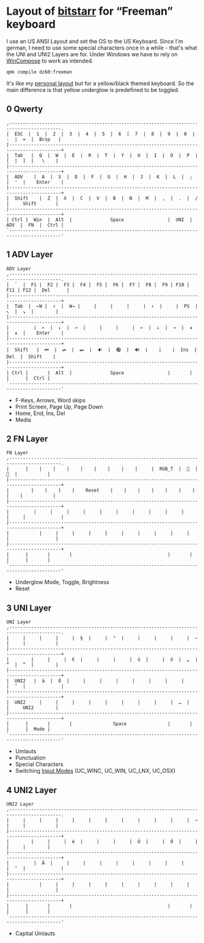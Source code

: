 # Layout of [bitstarr](https://github.com/bitstarr) for “Freeman” keyboard

I use an US ANSI Layout and set the OS to the US Keyboard. Since I'm german, I need to use some special characters once in a while - that's what the UNI and UNI2 Layers are for. Under Windows we have to rely on [WinCompose](https://github.com/samhocevar/wincompose) to work as intended.

    qmk compile dz60:freeman

It's like my [personal layout](../bitstarr/) but for a yellow/black themed keyboard. So the main difference is that yellow underglow is predefined to be toggled.

## 0 Qwerty
```
,-----------------------------------------------------------------------------------------.
|  ESC  |  1  |  2  |  3  |  4  |  5  |  6  |  7  |  8  |  9  |  0  |  -  |  =  |  Bcsp   |
|-----------------------------------------------------------------------------------------+
|  Tab   |  Q  |  W  |  E  |  R  |  T  |  Y  |  U  |  I  |  O  |  P  |  [  |  ]  |   \    |
|-----------------------------------------------------------------------------------------+
|  ADV    |  A  |  S  |  D  |  F  |  G  |  H  |  J  |  K  |  L  |  ;  |  '  |    Enter    |
|-----------------------------------------------------------------------------------------+
|  Shift    |  Z  |  X  |  C  |  V  |  B  |  N  |  M  |  ,  |  .  |  /  |     Shift       |
|-----------------------------------------------------------------------------------------+
| Ctrl |  Win  |  Alt  |              Space                |  UNI  |  ADV  |  FN  |  Ctrl |
`-----------------------------------------------------------------------------------------'
```

## 1 ADV Layer
```
ADV Layer
,-----------------------------------------------------------------------------------------.
|  `  |  F1 |  F2 |  F3 |  F4 |  F5 |  F6 |  F7 |  F8 |  F9 | F10 | F11 | F12 |  Del      |
|-----------------------------------------------------------------------------------------+
|  Tab  |  ←W |  ↑  |  W→ |     |     |     |     |  ↑  |     |  PS  |  ↖  |  ↘︎  |        |
|-----------------------------------------------------------------------------------------+
|         |  ←  |  ↓  |  →  |     |     |     |  ←  |  ↓  |  →  |  ⇞  |  ⇟  |    Enter    |
|-----------------------------------------------------------------------------------------+
|  Shift   |  ⏮  |  ⏯  |  ⏭  |  🔉  |  🔇  |  🔊  |    |    |  Ins  |  Del  |  Shift    |
|-----------------------------------------------------------------------------------------+
| Ctrl |       |  Alt  |              Space                |       |       |      |  Ctrl |
`-----------------------------------------------------------------------------------------'
```
* F-Keys, Arrows, Word skips
* Print Screen, Page Up, Page Down
* Home, End, Ins, Del
* Media

## 2 FN Layer
```
FN Layer
,-----------------------------------------------------------------------------------------.
|      |    |    |    |    |    |    |    |    |     |  RGB_T  |  🔅  |  🔆  |           |
|-----------------------------------------------------------------------------------------+
|        |    |    |    |    Reset    |    |    |    |    |    |    |    |    |           |
|-----------------------------------------------------------------------------------------+
|         |     |     |     |     |     |     |     |     |     |     |     |             |
|-----------------------------------------------------------------------------------------+
|           |     |     |     |     |     |     |     |     |     |     |                 |
|-----------------------------------------------------------------------------------------+
|      |       |       |                                   |       |       |      |       |
`-----------------------------------------------------------------------------------------'
```
* Underglow Mode, Toggle, Brightness
* Reset

## 3 UNI Layer
```
UNI Layer
,-----------------------------------------------------------------------------------------.
|     |     |     |     |  §  |     |  °  |     |     |     |     |  –  |     |           |
|-----------------------------------------------------------------------------------------+
|        |     |     |  €  |     |     |     |  ü  |     |  ö  |  „  |  “  |  ”  |        |
|-----------------------------------------------------------------------------------------+
|  UNI2   |  ä  |  ß  |     |     |     |     |     |     |     |     |  ’  |             |
|-----------------------------------------------------------------------------------------+
|  UNI2     |     |     |     |     |     |     |     |     |  …  |     |     UNI2        |
|-----------------------------------------------------------------------------------------+
|      |       |       |               Space               |       |       |      |  Mode |
`-----------------------------------------------------------------------------------------'
```

* Umlauts
* Punctuation
* Special Characters
* Switching [Input Modes](https://beta.docs.qmk.fm/using-qmk/software-features/feature_unicode#2-input-modes-id-input-modes) (UC_WINC, UC_WIN, UC_LNX, UC_OSX)

## 4 UNI2 Layer
```
UNI2 Layer
,-----------------------------------------------------------------------------------------.
|     |     |     |     |     |     |     |     |     |     |     |  —  |     |           |
|-----------------------------------------------------------------------------------------+
|        |     |     |  é  |     |     |     |  Ü  |     |  Ö  |     |     |     |        |
|-----------------------------------------------------------------------------------------+
|         |  Ä  |     |     |     |     |     |     |     |     |     |  ’  |             |
|-----------------------------------------------------------------------------------------+
|           |     |     |     |     |     |     |     |     |     |     |                 |
|-----------------------------------------------------------------------------------------+
|      |       |       |                                   |       |       |      |       |
`-----------------------------------------------------------------------------------------'
```

* Capital Umlauts